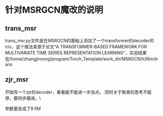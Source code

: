 # 针对MSRGCN魔改的说明

## trans_msr

trans_msr.py文件是在MSRGCN的基础上添加了一个transformer的decoder的tric，这个做法来源于论文“A TRANSFORMER-BASED FRAMEWORK FOR MULTIVARIATE TIME SERIES REPRESENTATION LEARNING”，实验结果在/home/zhangjinrong/program/Torch_Template/work_dir/MSRGCN/h36m/trans

## zjr_msr

开始写一个zjr的decoder，看看能不能进一步涨点。 同时关于聚类的思考不能停，要同步跟进。\

参数量变成了9.5M